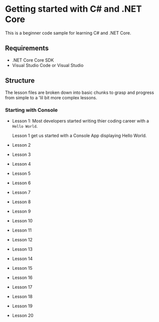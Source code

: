 # Getting started with C# and .NET Core

This is a beginner code sample for learning C# and .NET Core.

## Requirements

- .NET Core Core SDK
- Visual Studio Code or Visual Studio

## Structure

The lesson files are broken down into basic chunks to grasp and progress from simple to a 'lil bit more complex lessons.

### Starting with Console

- Lesson 1: Most developers started writing thier coding career with a `Hello World`.

    Lesson 1 get us started with a Console App displaying Hello World.

- Lesson 2

- Lesson 3

- Lesson 4

- Lesson 5

- Lesson 6

- Lesson 7

- Lesson 8

- Lesson 9

- Lesson 10

- Lesson 11

- Lesson 12

- Lesson 13

- Lesson 14

- Lesson 15

- Lesson 16

- Lesson 17

- Lesson 18

- Lesson 19

- Lesson 20
